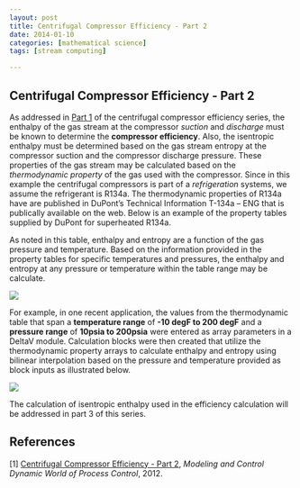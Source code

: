 ```yaml
---
layout: post
title: Centrifugal Compressor Efficiency - Part 2
date: 2014-01-10
categories: [mathematical science]
tags: [stream computing]

---
```


<script type="text/javascript"  src="http://cdn.mathjax.org/mathjax/latest/MathJax.js?config=TeX-AMS-MML_HTMLorMML"></script>

Centrifugal Compressor Efficiency - Part 2
--

As addressed in [Part 1](http://sungsoo.github.io/2014/01/10/compressor-efficiency01.html) of the centrifugal compressor efficiency series, the enthalpy of the gas stream at the compressor *suction* and *discharge* must be known to determine the **compressor efficiency**. Also, the isentropic enthalpy must be determined based on the gas stream entropy at the compressor suction and the compressor discharge pressure. These properties of the gas stream may be calculated based on the *thermodynamic property* of the gas used with the compressor. Since in this example the centrifugal compressors is part of a *refrigeration* systems, we assume the refrigerant is R134a. The thermodynamic properties of R134a have are published in DuPont’s Technical Information T-134a – ENG that is publically available on the web. Below is an example of the property tables supplied by DuPont for superheated R134a.

As noted in this table, enthalpy and entropy are a function of the gas pressure and temperature. Based on the information provided in the property tables for specific temperatures and pressures, the enthalpy and entropy at any pressure or temperature within the table range may be calculate. 

![](http://sungsoo.github.com/images/entropy-table.jpg)


For example, in one recent application, the values from the thermodynamic table that span a **temperature range** of **-10 degF to 200 degF** and a **pressure range** of **10psia to 200psia** were entered as array parameters in a DeltaV module. Calculation blocks were then created that utilize the thermodynamic property arrays to calculate enthalpy and entropy using bilinear interpolation based on the pressure and temperature provided as block inputs as illustrated below.

![](http://sungsoo.github.com/images/enthalpy-entropy-calculation.jpg)

The calculation of isentropic enthalpy used in the efficiency calculation will be addressed in part 3 of this series.


References
--

[1] [Centrifugal Compressor Efficiency - Part 2](http://modelingandcontrol.com/2012/01/centrifugal-compressor-efficiency-–-part-2/), *Modeling and Control Dynamic World of Process Control*, 2012.